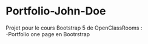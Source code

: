 # Portfolio-John-Doe

Projet pour le cours Bootstrap 5 de OpenClassRooms : <br>
-Portfolio one page en Bootrstrap